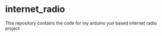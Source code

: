 internet_radio
==============

This repository contains the code for my arduino yun based internet radio project
